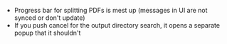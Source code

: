 - Progress bar for splitting PDFs is mest up (messages in UI are not synced or don't update)
- If you push cancel for the output directory search, it opens a separate popup that it shouldn't
